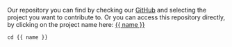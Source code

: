 <script setup>
const name = "EternalCombat";
const href = "https://github.com/EternalCodeTeam/EternalCombat";

</script>


<!--@include: ../components/contribute/part1.md-->




Our repository you can find by checking our [GitHub](https://github.com/EternalCodeTeam) and selecting the project you want to contribute to.
Or you can access this repository directly, by clicking on the project name here: [{{ name }}](https://www.github.com/EternalCodeTeam/EternalCombat)

<!--@include: ../components/contribute/part2.md-->


```bash-vue
cd {{ name }}
```

<!--@include: ../components/contribute/part3.md-->